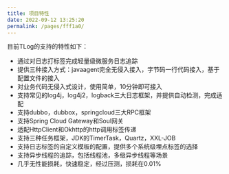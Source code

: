 ```yaml
---
title: 项目特性
date: 2022-09-12 13:25:20
permalink: /pages/fff1a0/
---
```


目前TLog的支持的特性如下：

- 通过对日志打标签完成轻量级微服务日志追踪
- 提供三种接入方式：javaagent完全无侵入接入，字节码一行代码接入，基于配置文件的接入
- 对业务代码无侵入式设计，使用简单，10分钟即可接入
- 支持常见的log4j，log4j2，logback三大日志框架，并提供自动检测，完成适配
- 支持dubbo，dubbox，springcloud三大RPC框架
- 支持Spring Cloud Gateway和Soul网关
- 适配HttpClient和Okhttp的http调用标签传递
- 支持三种任务框架，JDK的TimerTask，Quartz，XXL-JOB
- 支持日志标签的自定义模板的配置，提供多个系统级埋点标签的选择
- 支持异步线程的追踪，包括线程池，多级异步线程等场景
- 几乎无性能损耗，快速稳定，经过压测，损耗在0.01%